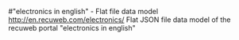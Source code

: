 #"electronics in english" - Flat file data model
http://en.recuweb.com/electronics/
Flat JSON file data model of the recuweb portal "electronics in english"
